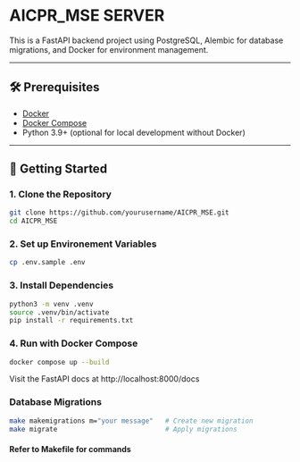 # AICPR_MSE SERVER

This is a FastAPI backend project using PostgreSQL, Alembic for database migrations, and Docker for environment management.

---

## 🛠 Prerequisites

- [Docker](https://docs.docker.com/get-docker/)
- [Docker Compose](https://docs.docker.com/compose/install/)
- Python 3.9+ (optional for local development without Docker)

---

## 🚀 Getting Started

### 1. Clone the Repository

```bash
git clone https://github.com/yourusername/AICPR_MSE.git
cd AICPR_MSE
```

### 2. Set up Environement Variables
```bash
cp .env.sample .env
```

### 3. Install Dependencies
```bash
python3 -m venv .venv
source .venv/bin/activate
pip install -r requirements.txt
```

### 4. Run with Docker Compose
```bash
docker compose up --build
```
Visit the FastAPI docs at http://localhost:8000/docs

### Database Migrations
```bash
make makemigrations m="your message"   # Create new migration
make migrate                           # Apply migrations
```

#### Refer to Makefile for commands

